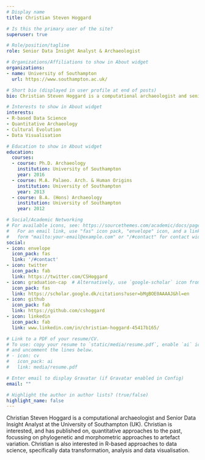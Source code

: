 ```yaml
---
# Display name
title: Christian Steven Hoggard

# Is this the primary user of the site?
superuser: true

# Role/position/tagline
role: Senior Data Insight Analyst & Archaeologist

# Organizations/Affiliations to show in About widget
organizations:
- name: University of Southampton
  url: https://www.southampton.ac.uk/

# Short bio (displayed in user profile at end of posts)
bio: Christian Steven Hoggard is a computational archaeologist and senior data insight analyst at the University of Southampton. Christian is interested in quantitative approaches to the past, R-based approaches to data science, and data visualisation.

# Interests to show in About widget
interests:
- R-based Data Science
- Quantitative Archaeology
- Cultural Evolution
- Data Visualisation

# Education to show in About widget
education:
  courses:
  - course: Ph.D. Archaeology
    institution: University of Southampton
    year: 2016
  - course: M.A. Palaeo. Arch. & Human Origins
    institution: University of Southampton
    year: 2013
  - course: B.A. (Hons) Archaeology
    institution: University of Southampton
    year: 2012

# Social/Academic Networking
# For available icons, see: https://sourcethemes.com/academic/docs/page-builder/#icons
#   For an email link, use "fas" icon pack, "envelope" icon, and a link in the
#   form "mailto:your-email@example.com" or "/#contact" for contact widget.
social:
- icon: envelope
  icon_pack: fas
  link: '/#contact'
- icon: twitter
  icon_pack: fab
  link: https://twitter.com/CSHoggard
- icon: graduation-cap  # Alternatively, use `google-scholar` icon from `ai` icon pack
  icon_pack: fas
  link: https://scholar.google.dk/citations?user=bMgBOE0AAAAJ&hl=en
- icon: github
  icon_pack: fab
  link: https://github.com/cshoggard
- icon: linkedin
  icon_pack: fab
  link: www.linkedin.com/in/christian-hoggard-45417b165/

# Link to a PDF of your resume/CV.
# To use: copy your resume to `static/media/resume.pdf`, enable `ai` icons in `params.toml`, 
# and uncomment the lines below.
# - icon: cv
#   icon_pack: ai
#   link: media/resume.pdf

# Enter email to display Gravatar (if Gravatar enabled in Config)
email: ""

# Highlight the author in author lists? (true/false)
highlight_name: false
---
```


Christian Steven Hoggard is a computational archaeologist and Senior Data Insight Analyst at the University of Southampton (UK). Christian is interested, and has published on, quantitative approaches to the past, focussing on phylogenetic and morphometric approaches to artefact variation. Christian is also interested in R-based approaches to data science, specifically data transformation, analysis and data visualisation.

